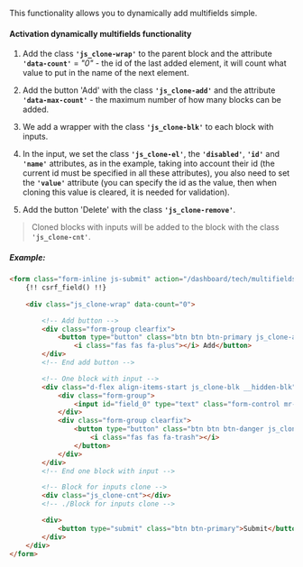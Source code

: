 This functionality allows you to dynamically add multifields simple.

#### Activation dynamically multifields functionality
1. Add the class **```'js_clone-wrap'```** to the parent block and the attribute **```'data-count'```** = _"0"_ - the id 
of the last added element, it will count what value to put in the name of the next element.

2. Add the button 'Add' with the class **```'js_clone-add'```** and the attribute **```'data-max-count'```** - the 
maximum number of how many blocks can be added.

3. We add a wrapper with the class **```'js_clone-blk'```** to each block with inputs.

4. In the input, we set the class **```'js_clone-el'```**, the **```'disabled'```**, **```'id'```** and **```'name'```**
attributes, as in the example, taking into account their id (the current id must be specified in all these attributes), 
you also need to set the **```'value'```** attribute (you can specify the id as the value, then when cloning this value 
is cleared, it is needed for validation).

5. Add the button 'Delete' with the class **```'js_clone-remove'```**.

> Cloned blocks with inputs will be added to the block with the class **```'js_clone-cnt'```**.

##### Example:
```html
<form class="form-inline js-submit" action="/dashboard/tech/multifields-test">
    {!! csrf_field() !!}
    
    <div class="js_clone-wrap" data-count="0">

        <!-- Add button -->
        <div class="form-group clearfix">
            <button type="button" class="btn btn btn-primary js_clone-add" data-max-count="5">
                <i class="fas fas fa-plus"></i> Add</button>
        </div>
        <!-- End add button -->

        <!-- One block with input -->
        <div class="d-flex align-items-start js_clone-blk __hidden-blk">
            <div class="form-group">
                <input id="field_0" type="text" class="form-control mr-2 js_clone-el" name="address[0]" value="0" disabled required>
            </div>
            <div class="form-group clearfix">
                <button type="button" class="btn btn btn-danger js_clone-remove">
                    <i class="fas fas fa-trash"></i>
                </button>
            </div>
        </div>
        <!-- End one block with input -->

        <!-- Block for inputs clone -->
        <div class="js_clone-cnt"></div>
        <!-- ./Block for inputs clone -->

        <div>
            <button type="submit" class="btn btn-primary">Submit</button>
        </div>
    </div>
</form>
```
